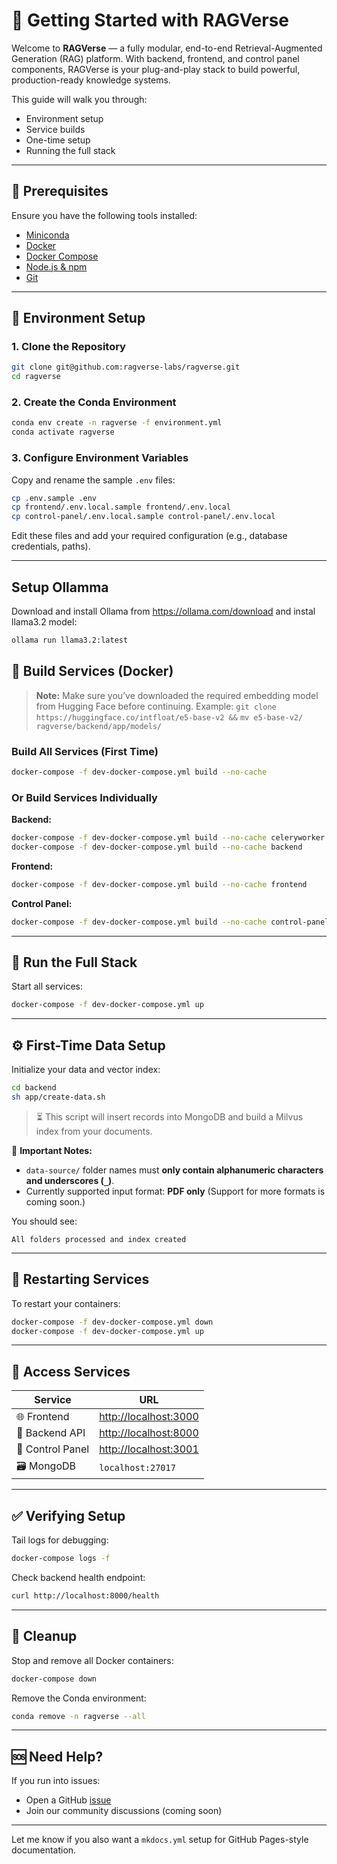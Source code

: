 
# 🚀 Getting Started with RAGVerse

Welcome to **RAGVerse** — a fully modular, end-to-end Retrieval-Augmented Generation (RAG) platform. With backend, frontend, and control panel components, RAGVerse is your plug-and-play stack to build powerful, production-ready knowledge systems.

This guide will walk you through:

* Environment setup
* Service builds
* One-time setup
* Running the full stack

---

## 🧱 Prerequisites

Ensure you have the following tools installed:

* [Miniconda](https://docs.conda.io/en/latest/miniconda.html)  
* [Docker](https://www.docker.com/)  
* [Docker Compose](https://docs.docker.com/compose/install/)  
* [Node.js & npm](https://nodejs.org/)  
* [Git](https://git-scm.com/)

---

## 🔧 Environment Setup

### 1. Clone the Repository

```bash
git clone git@github.com:ragverse-labs/ragverse.git
cd ragverse
```

### 2. Create the Conda Environment

```bash
conda env create -n ragverse -f environment.yml
conda activate ragverse
```

### 3. Configure Environment Variables

Copy and rename the sample `.env` files:

```bash
cp .env.sample .env
cp frontend/.env.local.sample frontend/.env.local
cp control-panel/.env.local.sample control-panel/.env.local
```

Edit these files and add your required configuration (e.g., database credentials, paths).

---

## Setup Ollamma

Download and install Ollama from <https://ollama.com/download> and instal llama3.2 model:

```bash
ollama run llama3.2:latest
```

## 🐋 Build Services (Docker)

> **Note:** Make sure you’ve downloaded the required embedding model from Hugging Face before continuing.
> Example:
> ``` git clone https://huggingface.co/intfloat/e5-base-v2 && ```
> ``` mv e5-base-v2/ ragverse/backend/app/models/ ```

### Build All Services (First Time)

```bash
docker-compose -f dev-docker-compose.yml build --no-cache
```

### Or Build Services Individually

**Backend:**

```bash
docker-compose -f dev-docker-compose.yml build --no-cache celeryworker
docker-compose -f dev-docker-compose.yml build --no-cache backend
```

**Frontend:**

```bash
docker-compose -f dev-docker-compose.yml build --no-cache frontend
```

**Control Panel:**

```bash
docker-compose -f dev-docker-compose.yml build --no-cache control-panel
```

---

## 🧪 Run the Full Stack

Start all services:

```bash
docker-compose -f dev-docker-compose.yml up
```

---

## ⚙️ First-Time Data Setup

Initialize your data and vector index:

```bash
cd backend
sh app/create-data.sh
```

> ⏳ This script will insert records into MongoDB and build a Milvus index from your documents.

📌 **Important Notes:**

* `data-source/` folder names must **only contain alphanumeric characters and underscores (`_`)**.
* Currently supported input format: **PDF only**
  (Support for more formats is coming soon.)

You should see:

```
All folders processed and index created
```

---

## 🔁 Restarting Services

To restart your containers:

```bash
docker-compose -f dev-docker-compose.yml down
docker-compose -f dev-docker-compose.yml up
```

---

## 🧭 Access Services

| Service          | URL                                            |
| ---------------- | ---------------------------------------------- |
| 🌐 Frontend      | [http://localhost:3000](http://localhost:3000) |
| 🔌 Backend API   | [http://localhost:8000](http://localhost:8000) |
| 🧭 Control Panel | [http://localhost:3001](http://localhost:3001) |
| 🗃️ MongoDB      | `localhost:27017`                              |

---

## ✅ Verifying Setup

Tail logs for debugging:

```bash
docker-compose logs -f
```

Check backend health endpoint:

```bash
curl http://localhost:8000/health
```

---

## 🧹 Cleanup

Stop and remove all Docker containers:

```bash
docker-compose down
```

Remove the Conda environment:

```bash
conda remove -n ragverse --all
```

---

## 🆘 Need Help?

If you run into issues:

* Open a GitHub [issue](https://github.com/ragverse-labs/ragverse/issues)
* Join our community discussions (coming soon)

---

Let me know if you also want a `mkdocs.yml` setup for GitHub Pages-style documentation.
